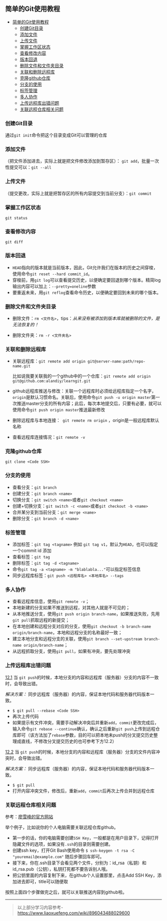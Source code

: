 ## 简单的Git使用教程

- [简单的Git使用教程](#简单的git使用教程)
  - [创建Git目录](#创建git目录)
  - [添加文件](#添加文件)
  - [上传文件](#上传文件)
  - [掌握工作区状态](#掌握工作区状态)
  - [查看修改内容](#查看修改内容)
  - [版本回退](#版本回退)
  - [删除文件和文件夹目录](#删除文件和文件夹目录)
  - [关联和删除远程库](#关联和删除远程库)
  - [克隆github仓库](#克隆github仓库)
  - [分支的使用](#分支的使用)
  - [标签管理](#标签管理)
  - [多人协作](#多人协作)
  - [上传远程库出错问题](#上传远程库出错问题)
  - [关联远程仓库相关问题](#关联远程仓库相关问题)
### 创建Git目录
通过`git init`命令把这个目录变成Git可以管理的仓库

### 添加文件
（把文件添加进去，实际上就是把文件修改添加到暂存区）： `git add`，批量一次性提交可以：`git --all`

### 上传文件
（提交更改，实际上就是把暂存区的所有内容提交到当前分支）：`git commit`

### 掌握工作区状态
`git status`

### 查看修改内容
`git diff`

### 版本回退

- `HEAD`指向的版本就是当前版本，因此，Git允许我们在版本的历史之间穿梭，使用命令`git reset --hard commit_id`。
- 穿梭前，用`git log`可以查看提交历史，以便确定要回退到哪个版本。精简log输出内容可以加上：`--pretty=oneline`参数
- 要重返未来，用`git reflog`查看命令历史，以便确定要回到未来的哪个版本。

### 删除文件和文件夹目录

- 删除文件：`rm <文件名>`，tips：*从来没有被添加到版本库就被删除的文件，是无法恢复的！*

- 删除文件夹：`rm -r <文件夹名>`

### 关联和删除远程库

 - 关联远程库：`git remote add origin git@server-name:path/repo-name.git`

   比如说我要关联我的一个github中的一个仓库：`git remote add origin git@github.com:alandiy/learngit.git`

- github远程库推送与修改：关联一个远程库时必须给远程库指定一个名字，`origin`是默认习惯命名。关联后，使用命令`git push -u origin master`第一次推送master分支的所有内容；此后，每次本地提交后，只要有必要，就可以使用命令`git push origin master`推送最新修改

- 删除远程库与本地连接：` git remote rm origin` ，origin是一般远程库默认名称

- 查看远程库连接情况：`git remote -v`

### 克隆github仓库

`git clone <Code SSH>`

### 分支的使用

- 查看分支：`git branch`
- 创建分支：`git branch <name>`
- 切换分支：`git switch <name>`或者`git checkout <name>`
- 创建+切换分支：`git switch -c <name>`或者`git checkout -b <name>`
- 合并某分支到当前分支：`git merge <name>`
- 删除分支：`git branch -d <name>`

### 标签管理

- 添加标签：`git tag <tagname>` 例如 `git tag v1`，默认为`HEAD`，也可以指定一个commit id 添加
- 查看标签：`git tag`
- 删除标签：`git tag -d <tagname>`
- 命令`git tag -a <tagname> -m "blablabla..."`可以指定标签信息
- 同步远程库标签：`git push <远程库名> <本地库名> --tags`

### 多人协作

- 查看远程库信息，使用`git remote -v`；
- 本地新建的分支如果不推送到远程，对其他人就是不可见的；
- 从本地推送分支，使用`git push origin branch-name`，如果推送失败，先用`git pull`抓取远程的新提交；
- 在本地创建和远程分支对应的分支，使用`git checkout -b branch-name origin/branch-name`，本地和远程分支的名称最好一致；
- 建立本地分支和远程分支的关联，使用`git branch --set-upstream branch-name origin/branch-name`；
- 从远程抓取分支，使用`git pull`，如果有冲突，要先处理冲突

### 上传远程库出错问题

<u>12.1</u>  当 `git push`的时候，本地分支的内容和远程库（服务器）分支的内容不一致时，会导致出错。

*解决方案：* 同步远程库（服务器）的内容，保证本地代码和服务器代码版本一致。

- `$ git pull --rebase <Code SSH>`
- 再次上传代码
- 如果提示有文件冲突，需要手动解决冲突后并重新`add`，`commit`更改完成后，输入命令`git rebase --continue`确认，确认之后重新`git push`上传到远程仓库即可（该方法加了`rebase`参数，目的可以把本地未push的分叉提交历史整理成直线，不修改分叉提交历史的也可参考下方12.2）

<u>12.2</u>  当 `git push`的时候，本地分支的内容和远程库（服务器）分支的文件内容冲突时，会导致出错。

*解决方案：* 同步远程库（服务器）的内容，保证本地代码和服务器代码版本一致。

- `$ git pull`
- 打开内容冲突文件，修改后，重新`add`，`commit`后再次上传合并到远程仓库
  

### 关联远程仓库相关问题

参考：[廖雪峰的官方网站](https://www.liaoxuefeng.com/wiki/896043488029600/898732864121440)

举个例子，比如说你的个人电脑需要关联远程仓库github。

- 第一步的话，你的电脑需要创建`SSH Key`，一般都是在用户目录下，记得打开隐藏文件的选项，如果没有`.ssh`的目录则需要创建。
- 创建ssh key，打开Git Bash使用命令 `$ ssh-keygen -t rsa -C "youremail@example.com"` 随后步骤回车即可。
- 接下来，你在.ssh目录下会看见两个文件，分别为：id_rsa（私钥）和id_rsa.pub（公钥），私钥打死都不要告诉别人哦。
- 把公钥里面的内容复制下来，在github个人设置那里，点击Add SSH Key，添加进去即可，title可以随便取

按照上面四个步骤做完之后，就可以关联推送内容到github啦。




---

> 以上部分学习内容参考-https://www.liaoxuefeng.com/wiki/896043488029600
